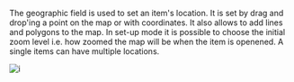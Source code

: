 The geographic field is used to set an item's location. It is set by drag and drop'ing a point on the map or with coordinates. It also allows to add lines and polygons to the map. In set-up mode it is possible to choose the initial zoom level i.e. how zoomed the map will be when the item is openened.
A single items can have multiple locations.

![i](assets/setup/geography_zoom.png)
